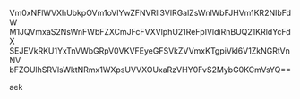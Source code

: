 Vm0xNFlWVXhUbkpOVm1oVlYwZFNVRll3VlRGalZsWnlWbFJHVm1KR2NIbFdW
M1JQVmxaS2NsWnFWbFZXCmJFcFVXVlphU21ReFpIVldiRnBUQ21KRldYcFdX
SEJEVkRKU1YxTnVWbGRpV0VKVFEyeGFSVkZVVmxKTgpiVkl6V1ZkNGRtVnNV
bFZOUlhSRVlsWktNRmx1WXpsUVVXOUxaRzVHY0FvS2MybG0KCmVsYQ==

aek